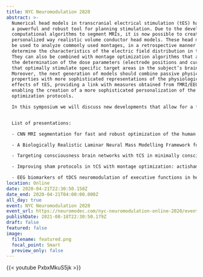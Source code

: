 ```yaml
---
title: NYC Neuromodulation 2020
abstract: >-
  Numerical head models in transcranial electrical stimulation (tES) have become
  a powerful and robust tool for planning stimulation. Due to the development of
  computational algorithms to segment MRIs, it is now possible to create on a
  personalized way realistic volume conductor head models. These head models can
  be used to analyze commonly used montages, in a retrospective manner and to
  determine the characteristics of the electric field distribution in the head.
  They can also be combined with montage optimization algorithms that allow for
  the determination of the dose parameters (electrode positions and currents)
  that optimally stimulate specific target areas in the subject’s brain.
  Moreover, the next generation of models should combine passive physical
  properties with more sophisticated representations of the physiological
  effects of tES, providing a link with measures obtained from fMRI/EEG,
  enabling the creation of a more sophisticated personalization of the
  optimization protocols.

  In this symposium we will discuss new developments that allow for a faster creation of personalized head models and how to leverage these head models to plan experiments in tES. We will also present a new physiological modeling approach for tES and electrophysiological biomarkers of neuromodulation in ADHD.


  List of presentations:

  - CNN MRI segmentation for fast and robust optimization of the human brain, Carla Balcells

  - A Biologically Realistic Laminar Neural Mass Modelling Framework for tES, Roser Sanchez-Todo

  - Targeting consciousness brain networks with tCS in minimally conscious state patients, Maria Chiara Biagi

  - Improving sham protocols in tCS with montage optimization: actisham, Ricardo Salvador

  - EEG biomarkers of tDCS neuromodulation of executive functions in healthy and ADHD populations, Laura Dubreuil Vall
location: Online
date: 2020-04-21T22:30:50.158Z
date_end: 2020-04-21T04:00:00.000Z
all_day: true
event: NYC Neuromodulation 2020
event_url: https://neuromodec.com/nyc-neuromodulation-online-2020/event-list.html#20
publishDate: 2021-08-18T22:30:50.179Z
draft: false
featured: false
image:
  filename: featured.png
  focal_point: Smart
  preview_only: false
---
```

{{< youtube PxbxMkuS5jk >}}